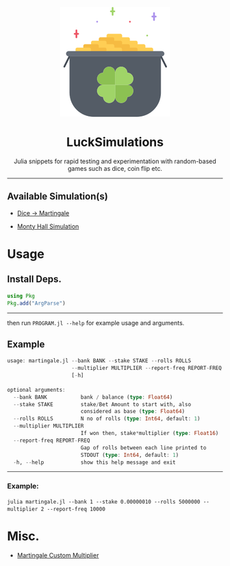 <div align="center">
  <a href="/"><img src="luck.png"></a><br>


# LuckSimulations

Julia snippets for rapid testing and experimentation with random-based games such as dice, coin flip etc.
</div>

---

## Available Simulation(s)

* [Dice -> Martingale](/Dice/martingale.jl)

* [Monty Hall Simulation](/MontyHall/montyhall.jl)


# Usage

## Install Deps.

```julia
using Pkg
Pkg.add("ArgParse")
```

---


then run `PROGRAM.jl --help` for example usage and arguments.

## Example

```julia
usage: martingale.jl --bank BANK --stake STAKE --rolls ROLLS
                     --multiplier MULTIPLIER --report-freq REPORT-FREQ
                     [-h]

optional arguments:
  --bank BANK           bank / balance (type: Float64)
  --stake STAKE         stake/Bet Amount to start with, also
                        considered as base (type: Float64)
  --rolls ROLLS         N no of rolls (type: Int64, default: 1)
  --multiplier MULTIPLIER
                        If won then, stake*multiplier (type: Float16)
  --report-freq REPORT-FREQ
                        Gap of rolls between each line printed to
                        STDOUT (type: Int64, default: 1)
  -h, --help            show this help message and exit
```

---

### Example:

```julia martingale.jl --bank 1 --stake 0.00000010 --rolls 5000000 --multiplier 2 --report-freq 10000```

# Misc.

* [Martingale Custom Multiplier](/Dice/custom_fn_example.jl)